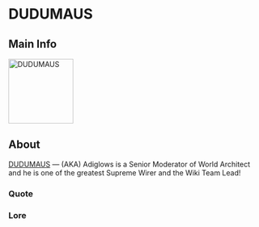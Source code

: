 # DUDUMAUS

## Main Info
<img src="https://tr.rbxcdn.com/30DAY-AvatarHeadshot-610101C1974D59DA882E3690744DB104-Png/420/420/AvatarHeadshot/Png/noFilter" alt="DUDUMAUS" style="width:128px;height:128px;">

## About
[DUDUMAUS](https://www.roblox.com/users/730503614/profile) — (AKA) Adiglows is a Senior Moderator of World Architect and he is one of the greatest Supreme Wirer and the Wiki Team Lead!

### Quote
<!-- Add a quote here -->

### Lore
<!-- Add lore here -->
